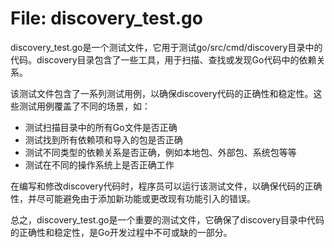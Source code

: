 # File: discovery_test.go

discovery_test.go是一个测试文件，它用于测试go/src/cmd/discovery目录中的代码。discovery目录包含了一些工具，用于扫描、查找或发现Go代码中的依赖关系。

该测试文件包含了一系列测试用例，以确保discovery代码的正确性和稳定性。这些测试用例覆盖了不同的场景，如：

- 测试扫描目录中的所有Go文件是否正确
- 测试找到所有依赖项和导入的包是否正确
- 测试不同类型的依赖关系是否正确，例如本地包、外部包、系统包等等
- 测试在不同的操作系统上是否正确工作

在编写和修改discovery代码时，程序员可以运行该测试文件，以确保代码的正确性，并尽可能避免由于添加新功能或更改现有功能引入的错误。

总之，discovery_test.go是一个重要的测试文件，它确保了discovery目录中代码的正确性和稳定性，是Go开发过程中不可或缺的一部分。

